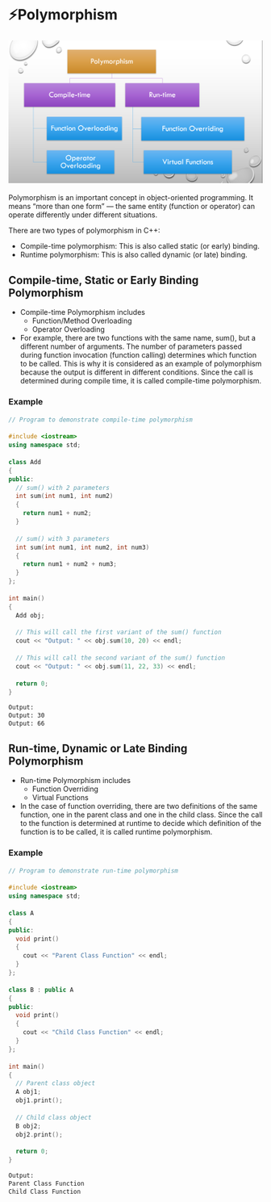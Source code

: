 # ⚡Polymorphism

### <img src = "1polymorphism.png">

Polymorphism is an important concept in object-oriented programming. It means “more than one form” — the same entity (function or operator) can operate differently under different situations.

There are two types of polymorphism in C++:

- Compile-time polymorphism: This is also called static (or early) binding.
- Runtime polymorphism: This is also called dynamic (or late) binding.

## Compile-time, Static or Early Binding Polymorphism

- Compile-time Polymorphism includes
  - Function/Method Overloading
  - Operator Overloading
- For example, there are two functions with the same name, sum(), but a different number of arguments. The number of parameters passed during function invocation (function calling) determines which function to be called. This is why it is considered as an example of polymorphism because the output is different in different conditions. Since the call is determined during compile time, it is called compile-time polymorphism.

### Example

```cpp
// Program to demonstrate compile-time polymorphism

#include <iostream>
using namespace std;

class Add
{
public:
  // sum() with 2 parameters
  int sum(int num1, int num2)
  {
    return num1 + num2;
  }

  // sum() with 3 parameters
  int sum(int num1, int num2, int num3)
  {
    return num1 + num2 + num3;
  }
};

int main()
{
  Add obj;

  // This will call the first variant of the sum() function
  cout << "Output: " << obj.sum(10, 20) << endl;

  // This will call the second variant of the sum() function
  cout << "Output: " << obj.sum(11, 22, 33) << endl;

  return 0;
}
```

```
Output:
Output: 30
Output: 66
```

## Run-time, Dynamic or Late Binding Polymorphism

- Run-time Polymorphism includes
  - Function Overriding
  - Virtual Functions
- In the case of function overriding, there are two definitions of the same function, one in the parent class and one in the child class. Since the call to the function is determined at runtime to decide which definition of the function is to be called, it is called runtime polymorphism.

### Example

```cpp
// Program to demonstrate run-time polymorphism

#include <iostream>
using namespace std;

class A
{
public:
  void print()
  {
    cout << "Parent Class Function" << endl;
  }
};

class B : public A
{
public:
  void print()
  {
    cout << "Child Class Function" << endl;
  }
};

int main()
{
  // Parent class object
  A obj1;
  obj1.print();

  // Child class object
  B obj2;
  obj2.print();

  return 0;
}
```

```
Output:
Parent Class Function
Child Class Function
```

